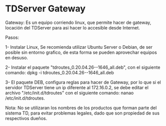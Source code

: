 # TDServer Gateway

Gateway: Es un equipo corriendo linux, que permite hacer de gateway, locación del TDServer para asi hacer lo accesible desde Internet.

Pasos:

 1- Instalar Linux, Se recomienda utilizar Ubuntu Server o Debian, de ser posible sin entorno grafico, de esta forma se pueden aprovechar equipos en desuso.

 2- Instalar el paquete "tdroutes_0.20.04.26--1646_all.deb", con el siguiente comando: dpkg -i tdroutes_0.20.04.26--1646_all.deb

 3- El paquete DEB, configura reglas para hacer de Gateway, por lo que si el servidor TDServer tiene un ip diferente al 172.16.0.2, se debe editar el archivo "/etc/init.d/tdroutes" con el siguiente comando: nanao /etc/init.d/tdroutes.


Nota: No se utilizaran los nombres de los productos que forman parte del sistema TD, para evitar problemas legales, dado que son propiedad de sus respectivos dueños.
